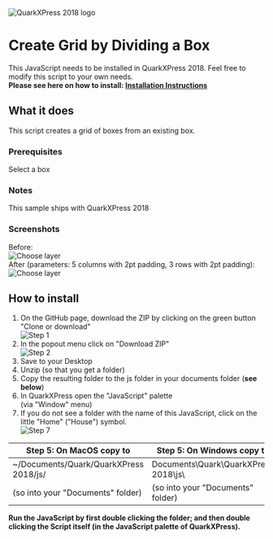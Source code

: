 ![QuarkXPress 2018 logo](http://www.quarkforums.com/resources/2018/QX2018-icon-150.jpg)
# Create Grid by Dividing a Box
This JavaScript needs to be installed in QuarkXPress 2018. Feel free to modify this script to your own needs.  
**Please see here on how to install: [**Installation Instructions**](#howinstall)**
## What it does
This script creates a grid of boxes from an existing box.
### Prerequisites
Select a box
### Notes
This sample ships with QuarkXPress 2018
### Screenshots
Before:  
![Choose layer](http://www.quarkforums.com/resources/git/md_images/createagridbydividingbox1.png)  
After (parameters: 5 columns with 2pt padding, 3 rows with 2pt padding):     
![Choose layer](http://www.quarkforums.com/resources/git/md_images/createagridbydividingbox2.png)
## <a name="howinstall"></a>How to install
1. On the GitHub page, download the ZIP by clicking on the green button "Clone or download"  
![Step 1](http://www.quarkforums.com/resources/git/install_images/step1.png)
2. In the popout menu click on "Download ZIP"  
![Step 2](http://www.quarkforums.com/resources/git/install_images/step2.png)
3. Save to your Desktop
4. Unzip (so that you get a folder)
5. Copy the resulting folder to the js folder in your documents folder (**see below**)
6. In QuarkXPress open the "JavaScript" palette  
(via "Window" menu)
7. If you do not see a folder with the name of this JavaScript, click on the little "Home" ("House") symbol.  
![Step 7](http://www.quarkforums.com/resources/git/install_images/step7.png)

Step 5: On MacOS copy to|Step 5: On Windows copy to
---|---
~/Documents/Quark/QuarkXPress 2018/js/|Documents\Quark\QuarkXPress 2018\js\
(so into your "Documents" folder)|(so into your "Documents" folder)

**Run the JavaScript by first double clicking the folder; and then double clicking the Script itself (in the JavaScript palette of QuarkXPress).**
